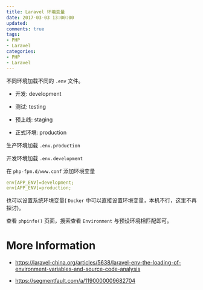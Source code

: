 ```yaml
---
title: Laravel 环境变量
date: 2017-03-03 13:00:00
updated:
comments: true
tags:
- PHP
- Laravel
categories:
- PHP
- Laravel
---
```


不同环境加载不同的 `.env` 文件。

<!--more-->

* 开发: development

* 测试: testing

* 预上线: staging

* 正式环境: production


生产环境加载 `.env.production`

开发环境加载 `.env.development`

在 `php-fpm.d/www.conf` 添加环境变量

```yaml
env[APP_ENV]=development;
env[APP_ENV]=production;
```

也可以设置系统环境变量( `Docker` 中可以直接设置环境变量，本机不行，这里不再探讨)。

查看 `phpinfo()` 页面，搜索查看 `Environment` 与预设环境相匹配即可。

# More Information

* https://laravel-china.org/articles/5638/laravel-env-the-loading-of-environment-variables-and-source-code-analysis

* https://segmentfault.com/a/1190000009682704
